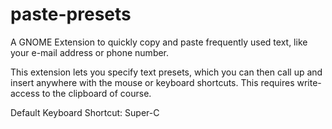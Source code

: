 # paste-presets
A GNOME Extension to quickly copy and paste frequently used text, like your e-mail address or phone number.

This extension lets you specify text presets, which you can then call up and insert anywhere with the mouse or keyboard shortcuts. This requires write-access to the clipboard of course.

Default Keyboard Shortcut: Super-C

